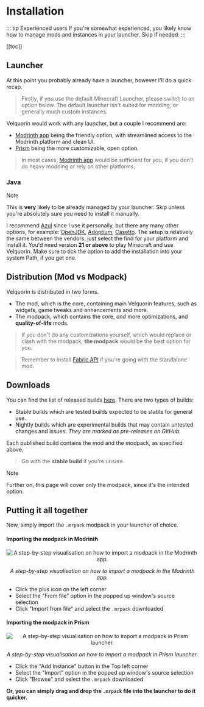 # Installation
::: tip Experienced users
If you're somewhat experienced, you likely know how to manage mods and instances in your launcher. Skip if needed.
:::

[[toc]]

## Launcher
At this point you probably already have a launcher, however I'll do a quick recap.

> Firstly, if you use the default Minecraft Launcher, please switch to an option below. The default launcher isn't suited for modding, or generally much custom instances. 

Velquorin would work with any launcher, but a couple I recommend are:
- [Modrinth app](https://modrinth.com/app) being the friendly option, with streamlined access to the Modrinth platform and clean UI.
- [Prism](https://prismlauncher.org/) being the more customizable, open option.

> In most cases, [Modrinth app](https://modrinth.com/app) would be sufficient for you, if you don't do heavy modding or rely on other platforms.

### Java
> [!NOTE]
> This is **very** likely to be already managed by your launcher.
> Skip unless you're absolutely sure you need to install it manually.

I recommend [Azul](https://www.azul.com/downloads/?version=java-21-lts&package=jdk#zulu) since I use it personally, but there any many other options, for example: [OpenJDK](https://jdk.java.net/24/), [Adoptium](https://adoptium.net/temurin/releases?version=21&os=any&arch=any), [Casetto](https://docs.aws.amazon.com/corretto/latest/corretto-21-ug/downloads-list.html).
The setup is relatively the same between the vendors, just select the find for your platform and install it. You'd need version **21 or above** to play Minecraft and use Velquorin. Make sure to tick the option to add the installation into your system Path, if you get one.

## Distribution (Mod vs Modpack)
Velquorin is distributed in two forms.
- The mod, which is the core, containing main Velquorin features, such as widgets, game tweaks and enhancements and more.
- The modpack, which contains the core, *and* more optimizations, and **quality-of-life** mods.

> If you don't do any customizations yourself, which would replace or clash with the modpack, **the modpack** would be the best option for you.

> Remember to install [Fabric API](https://modrinth.com/mod/fabric-api/) if you're going with the standalone mod.

## Downloads
You can find the list of released builds [here](https://github.com/velquorin/client/releases). There are two types of builds:
- Stable builds which are tested builds expected to be stable for general use.
- Nightly builds which are experimental builds that may contain untested changes and issues. *They are marked as pre-releases on GitHub.*

Each published build contains the mod and the modpack, as specified above.

> Go with the **stable build** if you're unsure.

> [!NOTE]
> Further on, this page will cover only the modpack, since it's the intended option.

## Putting it all together
Now, simply import the `.mrpack` modpack in your launcher of choice.

#### Importing the modpack in Modrinth
<p align="center">
    <img align="center" alt="A step-by-step visualisation on how to import a modpack in the Modrinth app." src="/steps/launcher/modrinth-modpack-add.png">
</p>
<p align="center">
  <i>A step-by-step visualisation on how to import a modpack in the Modrinth app.</i>
</p>

- Click the plus icon on the left corner
- Select the "From file" option in the popped up window's source selection
- Click "Import from file" and select the `.mrpack` downloaded

#### Importing the modpack in Prism
<p align="center">
    <img align="center" alt="A step-by-step visualisation on how to import a modpack in Prism launcher." src="/steps/launcher/prism-modpack-add.png">
</p>
<p align="center">
  <i>A step-by-step visualisation on how to import a modpack in Prism launcher.</i>
</p>

- Click the "Add Instance" button in the Top left corner
- Select the "Import" option in the popped up window's source selection
- Click "Browse" and select the `.mrpack` downloaded

**Or, you can simply drag and drop the `.mrpack` file into the launcher to do it quicker.**
